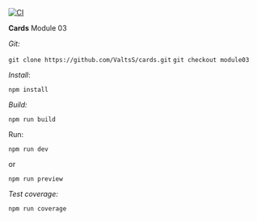 [![CI](https://github.com/ValtsS/cards/actions/workflows/ci.yml/badge.svg?branch=module01)](https://github.com/ValtsS/cards/actions/workflows/ci.yml)

**Cards**
Module 03

_Git:_

`git clone https://github.com/ValtsS/cards.git`
`git checkout module03`

_Install_:

`npm install`

_Build:_

`npm run build`

Run:

`npm run dev`

or

`npm run preview`

_Test coverage:_

`npm run coverage`
